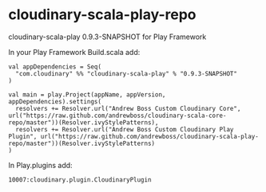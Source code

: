 cloudinary-scala-play-repo
==========================

cloudinary-scala-play 0.9.3-SNAPSHOT for Play Framework

In your Play Framework Build.scala add:
```
val appDependencies = Seq(
  "com.cloudinary" %% "cloudinary-scala-play" % "0.9.3-SNAPSHOT"
)

val main = play.Project(appName, appVersion, appDependencies).settings( 
  resolvers += Resolver.url("Andrew Boss Custom Cloudinary Core", url("https://raw.github.com/andrewboss/cloudinary-scala-core-repo/master"))(Resolver.ivyStylePatterns),
  resolvers += Resolver.url("Andrew Boss Custom Cloudinary Play Plugin", url("https://raw.github.com/andrewboss/cloudinary-scala-play-repo/master"))(Resolver.ivyStylePatterns) 
)
```

In Play.plugins add:
```
10007:cloudinary.plugin.CloudinaryPlugin
```
